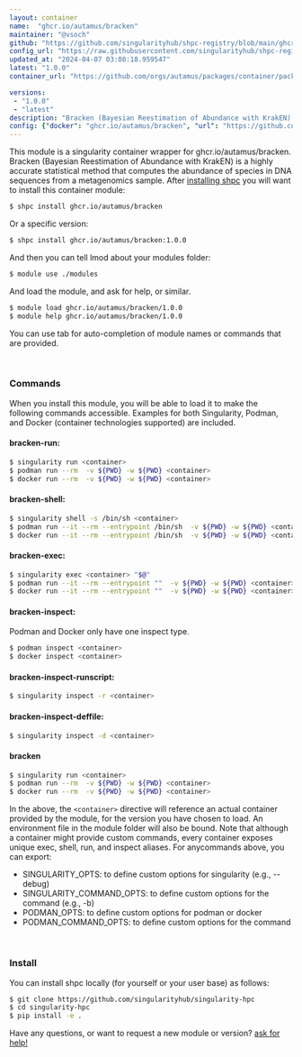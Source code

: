 ```yaml
---
layout: container
name:  "ghcr.io/autamus/bracken"
maintainer: "@vsoch"
github: "https://github.com/singularityhub/shpc-registry/blob/main/ghcr.io/autamus/bracken/container.yaml"
config_url: "https://raw.githubusercontent.com/singularityhub/shpc-registry/main/ghcr.io/autamus/bracken/container.yaml"
updated_at: "2024-04-07 03:08:18.959547"
latest: "1.0.0"
container_url: "https://github.com/orgs/autamus/packages/container/package/bracken"

versions:
 - "1.0.0"
 - "latest"
description: "Bracken (Bayesian Reestimation of Abundance with KrakEN) is a highly accurate statistical method that computes the abundance of species in DNA sequences from a metagenomics sample."
config: {"docker": "ghcr.io/autamus/bracken", "url": "https://github.com/orgs/autamus/packages/container/package/bracken", "maintainer": "@vsoch", "description": "Bracken (Bayesian Reestimation of Abundance with KrakEN) is a highly accurate statistical method that computes the abundance of species in DNA sequences from a metagenomics sample.", "latest": {"1.0.0": "sha256:191ed4df49157c121e212132ef822bf262a0a6fbe77a12d26104e03ab6eabfcd"}, "tags": {"1.0.0": "sha256:191ed4df49157c121e212132ef822bf262a0a6fbe77a12d26104e03ab6eabfcd", "latest": "sha256:191ed4df49157c121e212132ef822bf262a0a6fbe77a12d26104e03ab6eabfcd"}}
---
```


This module is a singularity container wrapper for ghcr.io/autamus/bracken.
Bracken (Bayesian Reestimation of Abundance with KrakEN) is a highly accurate statistical method that computes the abundance of species in DNA sequences from a metagenomics sample.
After [installing shpc](#install) you will want to install this container module:


```bash
$ shpc install ghcr.io/autamus/bracken
```

Or a specific version:

```bash
$ shpc install ghcr.io/autamus/bracken:1.0.0
```

And then you can tell lmod about your modules folder:

```bash
$ module use ./modules
```

And load the module, and ask for help, or similar.

```bash
$ module load ghcr.io/autamus/bracken/1.0.0
$ module help ghcr.io/autamus/bracken/1.0.0
```

You can use tab for auto-completion of module names or commands that are provided.

<br>

### Commands

When you install this module, you will be able to load it to make the following commands accessible.
Examples for both Singularity, Podman, and Docker (container technologies supported) are included.

#### bracken-run:

```bash
$ singularity run <container>
$ podman run --rm  -v ${PWD} -w ${PWD} <container>
$ docker run --rm  -v ${PWD} -w ${PWD} <container>
```

#### bracken-shell:

```bash
$ singularity shell -s /bin/sh <container>
$ podman run --it --rm --entrypoint /bin/sh  -v ${PWD} -w ${PWD} <container>
$ docker run --it --rm --entrypoint /bin/sh  -v ${PWD} -w ${PWD} <container>
```

#### bracken-exec:

```bash
$ singularity exec <container> "$@"
$ podman run --it --rm --entrypoint ""  -v ${PWD} -w ${PWD} <container> "$@"
$ docker run --it --rm --entrypoint ""  -v ${PWD} -w ${PWD} <container> "$@"
```

#### bracken-inspect:

Podman and Docker only have one inspect type.

```bash
$ podman inspect <container>
$ docker inspect <container>
```

#### bracken-inspect-runscript:

```bash
$ singularity inspect -r <container>
```

#### bracken-inspect-deffile:

```bash
$ singularity inspect -d <container>
```



#### bracken

```bash
$ singularity run <container>
$ podman run --rm  -v ${PWD} -w ${PWD} <container>
$ docker run --rm  -v ${PWD} -w ${PWD} <container>
```


In the above, the `<container>` directive will reference an actual container provided
by the module, for the version you have chosen to load. An environment file in the
module folder will also be bound. Note that although a container
might provide custom commands, every container exposes unique exec, shell, run, and
inspect aliases. For anycommands above, you can export:

 - SINGULARITY_OPTS: to define custom options for singularity (e.g., --debug)
 - SINGULARITY_COMMAND_OPTS: to define custom options for the command (e.g., -b)
 - PODMAN_OPTS: to define custom options for podman or docker
 - PODMAN_COMMAND_OPTS: to define custom options for the command

<br>

### Install

You can install shpc locally (for yourself or your user base) as follows:

```bash
$ git clone https://github.com/singularityhub/singularity-hpc
$ cd singularity-hpc
$ pip install -e .
```

Have any questions, or want to request a new module or version? [ask for help!](https://github.com/singularityhub/singularity-hpc/issues)